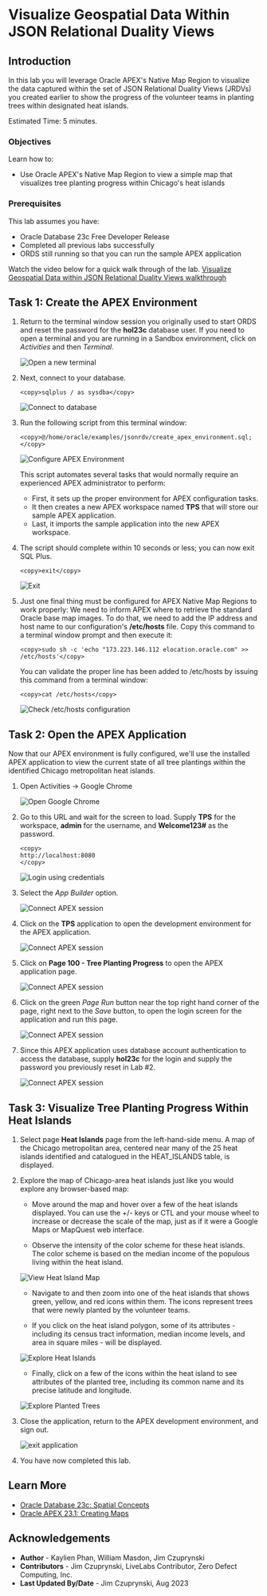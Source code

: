 # Visualize Geospatial Data Within JSON Relational Duality Views

## Introduction

In this lab you will leverage Oracle APEX's Native Map Region to visualize the data captured within the set of JSON Relational Duality Views (JRDVs) you created earlier to show the progress of the volunteer teams in planting trees within designated heat islands.

Estimated Time: 5 minutes.

### Objectives
Learn how to:
- Use Oracle APEX's Native Map Region to view a simple map that visualizes tree planting progress within Chicago's heat islands

### Prerequisites
This lab assumes you have:
- Oracle Database 23c Free Developer Release
- Completed all previous labs successfully
- ORDS still running so that you can run the sample APEX application

Watch the video below for a quick walk through of the lab.
[Visualize Geospatial Data within JSON Relational Duality Views walkthrough](videohub:1_9vwc5dmc)

## Task 1: Create the APEX Environment

1. Return to the terminal window session you originally used to start ORDS and reset the password for the **hol23c** database user. If you need to open a terminal and you are running in a Sandbox environment, click on *Activities* and then *Terminal*.

    ![Open a new terminal](images/open-terminal.png " ")

2. Next, connect to your database.
    ```
    <copy>sqlplus / as sysdba</copy>
    ```
    ![Connect to database](images/connect-db-sysdba1.png)

3. Run the following script from this terminal window:
    ```
    <copy>@/home/oracle/examples/jsonrdv/create_apex_environment.sql;</copy>
    ```

    ![Configure APEX Environment](images/post-apex-environment-creation.png)

    This script automates several tasks that would normally require an experienced APEX administrator to perform:
    - First, it sets up the proper environment for APEX configuration tasks.
    - It then creates a new APEX workspace named **TPS** that will store our sample APEX application.
    - Last, it imports the sample application into the new APEX workspace.

4. The script should complete within 10 seconds or less; you can now exit SQL Plus.
    ```
    <copy>exit</copy>
    ```
    ![Exit](images/exit1.png)

5. Just one final thing must be configured for APEX Native Map Regions to work properly: We need to inform APEX where to retrieve the standard Oracle base map images. To do that, we need to add the IP address and host name to our configuration's **/etc/hosts** file. Copy this command to a terminal window prompt and then execute it:
    ```
    <copy>sudo sh -c 'echo "173.223.146.112 elocation.oracle.com" >> /etc/hosts'</copy>
    ```
    You can validate the proper line has been added to /etc/hosts by issuing this command from a terminal window:

    ```
    <copy>cat /etc/hosts</copy>
    ```
    ![Check /etc/hosts configuration](images/post-cat-etc-hosts.png)

## Task 2: Open the APEX Application
Now that our APEX environment is fully configured, we'll use the installed APEX application to view the current state of all tree plantings within the identified Chicago metropolitan heat islands.

1. Open Activities -> Google Chrome

    ![Open Google Chrome](images/activities-chrome.png)

2. Go to this URL and wait for the screen to load. Supply **TPS** for the workspace, **admin** for the username, and **Welcome123#** as the password.
    ```
    <copy>
    http://localhost:8080
    </copy>
    ```
    ![Login using credentials](images/apex-dev-login.png)

3. Select the *App Builder* option.

    ![Connect APEX session](images/apex-app-builder.png)

4. Click on the **TPS** application to open the development environment for the APEX application.

    ![Connect APEX session](images/apex-choose-app.png)

5. Click on **Page 100 - Tree Planting Progress** to open the APEX application page.

    ![Connect APEX session](images/apex-pick-page-100.png)

6. Click on the green *Page Run* button near the top right hand corner of the page, right next to the *Save* button, to open the login screen for the application and run this page.

    ![Connect APEX session](images/apex-run-page-100.png)

7. Since this APEX application uses database account authentication to access the database, supply **hol23c** for the login and supply the password you previously reset in Lab #2.

    ![Connect APEX session](images/app-302-hol23c-login.png)

## Task 3: Visualize Tree Planting Progress Within Heat Islands

1. Select page  **Heat Islands** page from the left-hand-side menu. A map of the Chicago metropolitan area, centered near many of the 25 heat islands identified and catalogued in the HEAT_ISLANDS table, is displayed.

2. Explore the map of Chicago-area heat islands just like you would explore any browser-based map:

    - Move around the map and hover over a few of the heat islands displayed. You can use the +/- keys or CTL and your mouse wheel to increase or decrease the scale of the map, just as if it were a Google Maps or MapQuest web interface.

    - Observe the intensity of the color scheme for these heat islands. The color scheme is based on the median income of the populous living within the heat island.

   ![View Heat Island Map](images/app-302-initial-view.png)

    - Navigate to and then zoom into one of the heat islands that shows green, yellow, and red icons within them. The icons represent trees that were newly planted by the volunteer teams.

    - If you click on the heat island polygon, some of its attributes - including its census tract information, median income levels, and area in square miles - will be displayed.  

   ![Explore Heat Islands](images/app-302-heat-island-details.png)

    - Finally, click on a few of the icons within the heat island to see attributes of the planted tree, including its common name and its precise latitude and longitude.

   ![Explore Planted Trees](images/app-302-tree-details.png)


3. Close the application, return to the APEX development environment, and sign out.

    ![exit application](images/apex-dev-logout.png)


4. You have now completed this lab.

## Learn More
* [Oracle Database 23c: Spatial Concepts](https://docs.oracle.com/en/database/oracle/oracle-database/23/spatl/spatial-concepts.html#GUID-67E4037F-C40F-442A-8662-837DD5539784)
* [Oracle APEX 23.1: Creating Maps](https://docs.oracle.com/en/database/oracle/apex/23.1/htmdb/creating-maps.html#GUID-ACA5ED1C-7031-42BF-90B1-98938FB6DC17)


## Acknowledgements
* **Author** - Kaylien Phan, William Masdon, Jim Czuprynski
* **Contributors** - Jim Czuprynski, LiveLabs Contributor, Zero Defect Computing, Inc.
* **Last Updated By/Date** - Jim Czuprynski, Aug 2023